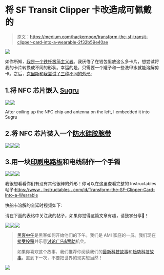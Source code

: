 # 将 SF Transit Clipper 卡改造成可佩戴的

> 原文：<https://medium.com/hackernoon/transform-the-sf-transit-clipper-card-into-a-wearable-2f32b59e40ae>

![](img/cf5da343eb9086b72b54ea8c9ca47ff1.png)

如你所知，[我是一个铁杆极简主义者](https://hackernoon.com/how-i-live-my-115-things-53558259575b)。我厌倦了在钱包里放这么多卡片，想尝试将我的卡片转换成不同的形状。幸运的是，只需要一个罐子和一些洗甲水就能溶解剪卡。之后，[克里斯和我尝试了三种不同的外形:](https://medium.com/u/dba14badec93?source=post_page-----2f32b59e40ae--------------------------------)

## 1.将 NFC 芯片嵌入 [Sugru](http://amzn.to/2sl1TK4)

![](img/1aebe6afa4cf290d9830a2b4a7f00eaa.png)![](img/061d928f6d2f85aae6d4f3ce43bbffaa.png)

After coiling up the NFC chip and antenna on the left, I embedded it into Sugru

## 2.将 NFC 芯片装入一个[防水硅胶腕带](http://amzn.to/2qAf9Kw)

![](img/dee414042b57701656aac5cde57761e9.png)![](img/974f960b6fb32e322d6834a4268abbaa.png)![](img/bfdd441bf7adb47591271e2608d4b759.png)

## 3.用一块[印刷电路板](http://amzn.to/2qR8LTx)和电线制作一个手镯

![](img/ff989003bf7dee0df72ce24f72b81f7b.png)![](img/b46c6dfdf988b6103acb882ce3723288.png)![](img/e48cd4eb157fabf11929952719a737c8.png)

我很想看看你们有没有其他很棒的外形！你可以在这里查看完整的 Instructables 帖子:[https://www . Instructables . com/id/Transform-the-SF-Clipper-Card-Into-a-Wearable](https://www.instructables.com/id/Transform-the-SF-Clipper-Card-Into-a-Wearable)

快船卡溶解的全延时视频如下:

请在下面的表格中关注我的帖子，如果你觉得这篇文章有趣，请鼓掌分享👏！

[![](img/50ef4044ecd4e250b5d50f368b775d38.png)](http://bit.ly/HackernoonFB)[![](img/979d9a46439d5aebbdcdca574e21dc81.png)](https://goo.gl/k7XYbx)[![](img/2930ba6bd2c12218fdbbf7e02c8746ff.png)](https://goo.gl/4ofytp)

> [黑客中午](http://bit.ly/Hackernoon)是黑客如何开始他们的下午。我们是 AMI 家庭的一员。我们现在[接受投稿](http://bit.ly/hackernoonsubmission)并乐意[讨论广告&赞助](mailto:partners@amipublications.com)机会。
> 
> 如果你喜欢这个故事，我们推荐你阅读我们的[最新科技故事](http://bit.ly/hackernoonlatestt)和[趋势科技故事](https://hackernoon.com/trending)。直到下一次，不要把世界的现实想当然！

![](img/be0ca55ba73a573dce11effb2ee80d56.png)